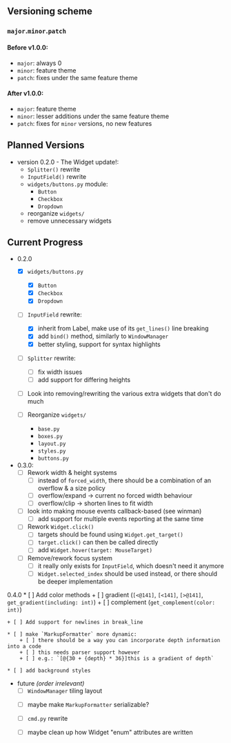 Versioning scheme
-----------------

### `major`.`minor`.`patch`

#### Before v1.0.0:
- `major`: always 0
- `minor`: feature theme
- `patch`: fixes under the same feature theme

#### After v1.0.0:
- `major`: feature theme
- `minor`: lesser additions under the same feature theme
- `patch`: fixes for `minor` versions, no new features

Planned Versions
----------------

* version 0.2.0 - The Widget update!:
    - `Splitter()` rewrite
    - `InputField()` rewrite
    - `widgets/buttons.py` module:
        + `Button`
        + `Checkbox`
        + `Dropdown`
    - reorganize `widgets/`
    - remove unnecessary widgets


Current Progress
----------------

- 0.2.0
    * [x] `widgets/buttons.py`
        + [x] `Button`
        + [x] `Checkbox`
        + [x] `Dropdown`

    * [ ] `InputField` rewrite:
        + [x] inherit from Label, make use of its `get_lines()` line breaking
        + [x] add `bind()` method, similarly to `WindowManager`
        + [x] better styling, support for syntax highlights

    * [ ] `Splitter` rewrite:
        + [ ] fix width issues
        + [ ] add support for differing heights

    * [ ] Look into removing/rewriting the various extra widgets that don't do much

    * [ ] Reorganize `widgets/`
        - `base.py`
        - `boxes.py`
        - `layout.py`
        - `styles.py`
        - `buttons.py`

- 0.3.0:
    * [ ] Rework width & height systems
        + [ ] instead of `forced_width`, there should be a combination of an overflow & a size policy
        + [ ] overflow/expand -> current no forced width behaviour
        + [ ] overflow/clip   -> shorten lines to fit width

    * [ ] look into making mouse events callback-based (see winman)
        + [ ] add support for multiple events reporting at the same time

    * [ ] Rework `Widget.click()`
        + [ ] targets should be found using `Widget.get_target()`
        + [ ] `target.click()` can then be called directly
        + [ ] add `Widget.hover(target: MouseTarget)`

    * [ ] Remove/rework focus system
        + [ ] it really only exists for `InputField`, which doesn't need it anymore
        + [ ] `Widget.selected_index` should be used instead, or there should be deeper implementation

0.4.0
    * [ ] Add color methods
        + [ ] gradient (`[<@141]`, `[<141]`, `[>@141]`, `get_gradient(including: int)`)
        + [ ] complement (`get_complement(color: int)`)

    + [ ] Add support for newlines in break_line

    * [ ] make `MarkupFormatter` more dynamic:
        + [ ] there should be a way you can incorporate depth information into a code
        + [ ] this needs parser support however
        + [ ] e.g.: `[@{30 + {depth} * 36}]this is a gradient of depth`

    * [ ] add background styles


- future *(order irrelevant)*
    + [ ] `WindowManager` tiling layout

    * [ ] maybe make `MarkupFormatter` serializable?

    * [ ] `cmd.py` rewrite

    * [ ] maybe clean up how Widget "enum" attributes are written
